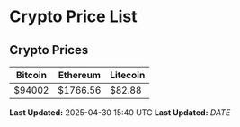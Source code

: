 # Crypto Price List

## Crypto Prices
| Bitcoin | Ethereum | Litecoin |
| ------- | -------- | -------- |
| $94002 | $1766.56 | $82.88 |
**Last Updated:** 2025-04-30 15:40 UTC
**Last Updated:** $DATE$
